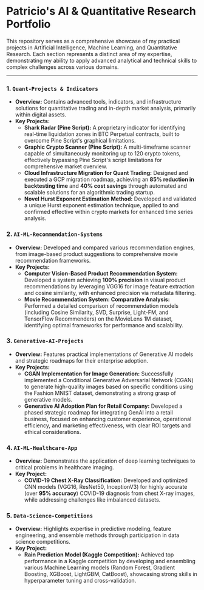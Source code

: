 # Patricio's AI & Quantitative Research Portfolio

This repository serves as a comprehensive showcase of my practical projects in Artificial Intelligence, Machine Learning, and Quantitative Research. Each section represents a distinct area of my expertise, demonstrating my ability to apply advanced analytical and technical skills to complex challenges across various domains.

---

### **1. `Quant-Projects & Indicators`**
* **Overview:** Contains advanced tools, indicators, and infrastructure solutions for quantitative trading and in-depth market analysis, primarily within digital assets.
* **Key Projects:**
    * **Shark Radar (Pine Script):** A proprietary indicator for identifying real-time liquidation zones in BTC Perpetual contracts, built to overcome Pine Script's graphical limitations.
    * **Graphic Crypto Scanner (Pine Script):** A multi-timeframe scanner capable of simultaneously monitoring up to 120 crypto tokens, effectively bypassing Pine Script's script limitations for comprehensive market overview.
    * **Cloud Infrastructure Migration for Quant Trading:** Designed and executed a GCP migration roadmap, achieving an **85% reduction in backtesting time** and **40% cost savings** through automated and scalable solutions for an algorithmic trading startup.
    * **Novel Hurst Exponent Estimation Method:** Developed and validated a unique Hurst exponent estimation technique, applied to and confirmed effective within crypto markets for enhanced time series analysis.

### **2. `AI-ML-Recommendation-Systems`**
* **Overview:** Developed and compared various recommendation engines, from image-based product suggestions to comprehensive movie recommendation frameworks.
* **Key Projects:**
    * **Computer Vision-Based Product Recommendation System:** Developed a system achieving **100% precision** in visual product recommendations by leveraging VGG16 for image feature extraction and cosine similarity, with enhanced precision via metadata filtering.
    * **Movie Recommendation System: Comparative Analysis:** Performed a detailed comparison of recommendation models (including Cosine Similarity, SVD, Surprise, Light-FM, and TensorFlow Recommenders) on the MovieLens 1M dataset, identifying optimal frameworks for performance and scalability.

### **3. `Generative-AI-Projects`**
* **Overview:** Features practical implementations of Generative AI models and strategic roadmaps for their enterprise adoption.
* **Key Projects:**
    * **CGAN Implementation for Image Generation:** Successfully implemented a Conditional Generative Adversarial Network (CGAN) to generate high-quality images based on specific conditions using the Fashion MNIST dataset, demonstrating a strong grasp of generative models.
    * **Generative AI Adoption Plan for Retail Company:** Developed a phased strategic roadmap for integrating GenAI into a retail business, focused on enhancing customer experience, operational efficiency, and marketing effectiveness, with clear ROI targets and ethical considerations.

### **4. `AI-ML-Healthcare-App`**
* **Overview:** Demonstrates the application of deep learning techniques to critical problems in healthcare imaging.
* **Key Project:**
    * **COVID-19 Chest X-Ray Classification:** Developed and optimized CNN models (VGG16, ResNet50, InceptionV3) for highly accurate (over **95% accuracy**) COVID-19 diagnosis from chest X-ray images, while addressing challenges like imbalanced datasets.

### **5. `Data-Science-Competitions`**
* **Overview:** Highlights expertise in predictive modeling, feature engineering, and ensemble methods through participation in data science competitions.
* **Key Project:**
    * **Rain Prediction Model (Kaggle Competition):** Achieved top performance in a Kaggle competition by developing and ensembling various Machine Learning models (Random Forest, Gradient Boosting, XGBoost, LightGBM, CatBoost), showcasing strong skills in hyperparameter tuning and cross-validation.
